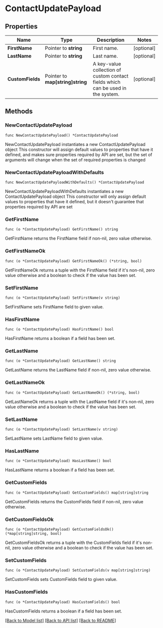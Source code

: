 # ContactUpdatePayload

## Properties

Name | Type | Description | Notes
------------ | ------------- | ------------- | -------------
**FirstName** | Pointer to **string** | First name. | [optional] 
**LastName** | Pointer to **string** | Last name. | [optional] 
**CustomFields** | Pointer to **map[string]string** | A key-value collection of custom contact fields which can be used in the system. | [optional] 

## Methods

### NewContactUpdatePayload

`func NewContactUpdatePayload() *ContactUpdatePayload`

NewContactUpdatePayload instantiates a new ContactUpdatePayload object
This constructor will assign default values to properties that have it defined,
and makes sure properties required by API are set, but the set of arguments
will change when the set of required properties is changed

### NewContactUpdatePayloadWithDefaults

`func NewContactUpdatePayloadWithDefaults() *ContactUpdatePayload`

NewContactUpdatePayloadWithDefaults instantiates a new ContactUpdatePayload object
This constructor will only assign default values to properties that have it defined,
but it doesn't guarantee that properties required by API are set

### GetFirstName

`func (o *ContactUpdatePayload) GetFirstName() string`

GetFirstName returns the FirstName field if non-nil, zero value otherwise.

### GetFirstNameOk

`func (o *ContactUpdatePayload) GetFirstNameOk() (*string, bool)`

GetFirstNameOk returns a tuple with the FirstName field if it's non-nil, zero value otherwise
and a boolean to check if the value has been set.

### SetFirstName

`func (o *ContactUpdatePayload) SetFirstName(v string)`

SetFirstName sets FirstName field to given value.

### HasFirstName

`func (o *ContactUpdatePayload) HasFirstName() bool`

HasFirstName returns a boolean if a field has been set.

### GetLastName

`func (o *ContactUpdatePayload) GetLastName() string`

GetLastName returns the LastName field if non-nil, zero value otherwise.

### GetLastNameOk

`func (o *ContactUpdatePayload) GetLastNameOk() (*string, bool)`

GetLastNameOk returns a tuple with the LastName field if it's non-nil, zero value otherwise
and a boolean to check if the value has been set.

### SetLastName

`func (o *ContactUpdatePayload) SetLastName(v string)`

SetLastName sets LastName field to given value.

### HasLastName

`func (o *ContactUpdatePayload) HasLastName() bool`

HasLastName returns a boolean if a field has been set.

### GetCustomFields

`func (o *ContactUpdatePayload) GetCustomFields() map[string]string`

GetCustomFields returns the CustomFields field if non-nil, zero value otherwise.

### GetCustomFieldsOk

`func (o *ContactUpdatePayload) GetCustomFieldsOk() (*map[string]string, bool)`

GetCustomFieldsOk returns a tuple with the CustomFields field if it's non-nil, zero value otherwise
and a boolean to check if the value has been set.

### SetCustomFields

`func (o *ContactUpdatePayload) SetCustomFields(v map[string]string)`

SetCustomFields sets CustomFields field to given value.

### HasCustomFields

`func (o *ContactUpdatePayload) HasCustomFields() bool`

HasCustomFields returns a boolean if a field has been set.


[[Back to Model list]](../README.md#documentation-for-models) [[Back to API list]](../README.md#documentation-for-api-endpoints) [[Back to README]](../README.md)


